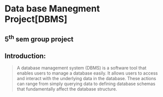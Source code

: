# Data base Manegment Project[DBMS]
## 5<sup>th</sup> sem group project
## Introduction:
> A database management system (DBMS) is a software tool that enables users to manage a database easily. It allows users to access and interact with the underlying data in the database. These actions can range from simply querying data to defining database schemas that fundamentally affect the database structure.
